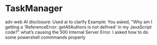 # TaskManager
adv web
AI disclosure:
Used ai to clarify 
Example: You asked, "Why am I getting a 'ReferenceError: getAllAuthors is not defined' in my JavaScript code?"
what’s causing the 500 Internal Server Error.
I asked how to do some powershell commmands properly 
